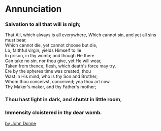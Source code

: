 # Annunciation

### Salvation to all that will is nigh;  
That All, which always is all everywhere, 
Which cannot sin, and yet all sins must bear,  
Which cannot die, yet cannot choose but die,  
Lo, faithful virgin, yields Himself to lie  
In prison, in thy womb; and though He there  
Can take no sin, nor thou give, yet He will wear,  
Taken from thence, flesh, which death's force may try.  
Ere by the spheres time was created, thou  
Wast in His mind, who is thy Son and Brother;  
Whom thou conceivst, conceived; yea thou art now  
Thy Maker's maker, and thy Father's mother;  
### Thou hast light in dark, and shutst in little room,  
### Immensity cloistered in thy dear womb.

[by John Donne](https://m.poemhunter.com/john-donne/)

